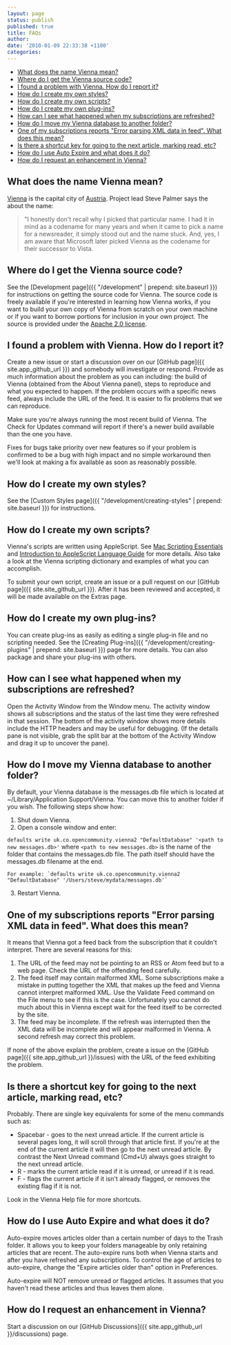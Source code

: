 ```yaml
---
layout: page
status: publish
published: true
title: FAQs
author:
date: '2010-01-09 22:33:38 +1100'
categories:
---
```


* <a href="#What_does_Vienna_stand_for">What does the name Vienna mean?</a>
* <a href="#Where_do_I_get_the_Vienna_source_code">Where do I get the Vienna source code?</a>
* <a href="#I_found_a_problem_with_Vienna._How_do_I_report_it">I found a problem with Vienna. How do I report it?</a>
* <a href="#How_do_I_create_my_own_styles">How do I create my own styles?</a>
* <a href="#How_do_I_create_my_own_scripts">How do I create my own scripts?</a>
* <a href="#How_do_I_create_my_own_plugins">How do I create my own plug-ins?</a>
* <a href="#How_can_I_see_what_happened_when_my_subscriptions_are_refreshed">How can I see what happened when my subscriptions are refreshed?</a>
* <a href="#How_do_I_move_my_Vienna_database_to_another_folder">How do I move my Vienna database to another folder?</a>
* <a href="#One_of_my_subscriptions_reports_Error_parsing_XML_data_in_feed._What_does_this_mean">One of my subscriptions reports "Error parsing XML data in feed". What does this mean?</a>
* <a href="#Is_there_a_shortcut_key_for_going_to_the_next_article_marking_read_etc_">Is there a shortcut key for going to the next article, marking read, etc?</a>
* <a href="#How_do_I_use_Auto_Expire_and_what_does_it_do">How do I use Auto Expire and what does it do?</a>
* <a href="#How_do_I_request_an_enhancement_in_Vienna">How do I request an enhancement in Vienna?</a>

<h2>
	<a name="What_does_Vienna_stand_for" id="What_does_Vienna_stand_for">What does the name Vienna mean?</a>
</h2>

[Vienna](https://en.wikipedia.org/wiki/Vienna) is the capital city of [Austria](https://en.wikipedia.org/wiki/Austria). Project lead Steve Palmer says the about the name:

> "I honestly don't recall why I picked that particular name. I had it in mind as a codename for many years and when it came to pick a name for a newsreader, it simply stood out and the name stuck. And, yes, I am aware that Microsoft later picked Vienna as the codename for their successor to Vista.

<h2>
	<a name="Where_do_I_get_the_Vienna_source_code" id="Where_do_I_get_the_Vienna_source_code">Where do I get the Vienna source code?</a>
</h2>

See the [Development page]({{ "/development" | prepend: site.baseurl }}) for instructions on getting the source code for Vienna. The source code is freely available if you're interested in learning how Vienna works, if you want to build your own copy of Vienna from scratch on your own machine or if you want to borrow portions for inclusion in your own project. The source is provided under the [Apache 2.0 license](http://www.apache.org/licenses/LICENSE-2.0.html).

<h2>
	<a name="I_found_a_problem_with_Vienna._How_do_I_report_it" id="I_found_a_problem_with_Vienna._How_do_I_report_it">I found a problem with Vienna. How do I report it?</a>
</h2>

Create a new issue or start a discussion over on our [GitHub page]({{ site.app_github_url }}) and somebody will investigate or respond. Provide as much information about the problem as you can including: the build of Vienna (obtained from the About Vienna panel), steps to reproduce and what you expected to happen. If the problem occurs with a specific news feed, always include the URL of the feed. It is easier to fix problems that we can reproduce.

Make sure you're always running the most recent build of Vienna. The Check for Updates command will report if there's a newer build available than the one you have.

Fixes for bugs take priority over new features so if your problem is confirmed to be a bug with high impact and no simple workaround then we'll look at making a fix available as soon as reasonably possible.

<h2>
	<a name="How_do_I_create_my_own_styles" id="How_do_I_create_my_own_styles">How do I create my own styles?</a>
</h2>

See the [Custom Styles page]({{ "/development/creating-styles" | prepend: site.baseurl }}) for instructions.

<h2>
	<a name="How_do_I_create_my_own_scripts" id="How_do_I_create_my_own_scripts">How do I create my own scripts?</a>
</h2>

Vienna's scripts are written using AppleScript. See [Mac Scripting Essentials](https://developer.apple.com/library/archive/documentation/LanguagesUtilities/Conceptual/MacAutomationScriptingGuide/index.html) and [Introduction to AppleScript Language Guide](https://developer.apple.com/library/archive/documentation/AppleScript/Conceptual/AppleScriptLangGuide/introduction/ASLR_intro.html) for more details. Also take a look at the Vienna scripting dictionary and examples of what you can accomplish.

To submit your own script, create an issue or a pull request on our [GitHub page]({{ site.site_github_url }}). After it has been reviewed and accepted, it will be made available on the Extras page.

<h2>
	<a name="How_do_I_create_my_own_plugins" id="How_do_I_create_my_own_plugins">How do I create my own plug-ins?</a>
</h2>

You can create plug-ins as easily as editing a single plug-in file and no scripting needed. See the [Creating Plug-ins]({{ "/development/creating-plugins" | prepend: site.baseurl }}) page for more details. You can also package and share your plug-ins with others.

<h2>
	<a name="How_can_I_see_what_happened_when_my_subscriptions_are_refreshed" id="How_can_I_see_what_happened_when_my_subscriptions_are_refreshed">How can I see what happened when my subscriptions are refreshed?</a>
</h2>

Open the Activity Window from the Window menu. The activity window shows all subscriptions and the status of the last time they were refreshed in that session. The bottom of the activity window shows more details include the HTTP headers and may be useful for debugging. (If the details pane is not visible, grab the split bar at the bottom of the Activity Window and drag it up to uncover the pane).

<h2>
	<a name="How_do_I_move_my_Vienna_database_to_another_folder" id="How_do_I_move_my_Vienna_database_to_another_folder">How do I move my Vienna database to another folder?</a>
</h2>

By default, your Vienna database is the messages.db file which is located at ~/Library/Application Support/Vienna. You can move this to another folder if you wish. The following steps show how:

1. Shut down Vienna.
2. Open a console window and enter:

`defaults write uk.co.opencommunity.vienna2 "DefaultDatabase" '<path to new messages.db>'` 
	where
`<path to new messages.db>` is the name of the folder that contains the messages.db file. The path itself should have the messages.db filename at the end. 
	
	For example: `defaults write uk.co.opencommunity.vienna2 "DefaultDatabase" '/Users/steve/mydata/messages.db'`
3. Restart Vienna.

<h2>
	<a name="One_of_my_subscriptions_reports_Error_parsing_XML_data_in_feed._What_does_this_mean" id="One_of_my_subscriptions_reports_Error_parsing_XML_data_in_feed._What_does_this_mean">One of my subscriptions reports "Error parsing XML data in feed". What does this mean?</a>
</h2>

It means that Vienna got a feed back from the subscription that it couldn't interpret. There are several reasons for this:

1. The URL of the feed may not be pointing to an RSS or Atom feed but to a web page. Check the URL of the offending feed carefully.<br />
2. The feed itself may contain malformed XML. Some subscriptions make a mistake in putting together the XML that makes up the feed and Vienna cannot interpret malformed XML. Use the Validate Feed command on the File menu to see if this is the case. Unfortunately you cannot do much about this in Vienna except wait for the feed itself to be corrected by the site.<br />
3. The feed may be incomplete. If the refresh was interrupted then the XML data will be incomplete and will appear malformed in Vienna. A second refresh may correct this problem.

If none of the above explain the problem, create a issue on the [GitHub page]({{ site.app_github_url }}/issues) with the URL of the feed exhibiting the problem.

<h2>
	<a name="Is_there_a_shortcut_key_for_going_to_the_next_article_marking_read_etc_" id="Is_there_a_shortcut_key_for_going_to_the_next_article_marking_read_etc_">Is there a shortcut key for going to the next article, marking read, etc?</a>
</h2>

Probably. There are single key equivalents for some of the menu commands such as:

* Spacebar - goes to the next unread article. If the current article is several pages long, it will scroll through that article first. If you're at the end of the current article it will then go to the next unread article. By contrast the Next Unread command (Cmd+U) always goes straight to the next unread article.
* R - marks the current article read if it is unread, or unread if it is read.<br />
* F - flags the current article if it isn't already flagged, or removes the existing flag if it is not.<br />

Look in the Vienna Help file for more shortcuts.

<h2>
	<a name="How_do_I_use_Auto_Expire_and_what_does_it_do" id="How_do_I_use_Auto_Expire_and_what_does_it_do">How do I use Auto Expire and what does it do?</a>
</h2>

Auto-expire moves articles older than a certain number of days to the Trash folder. It allows you to keep your folders manageable by only retaining articles that are recent. The auto-expire runs both when Vienna starts and after you have refreshed any subscriptions. To control the age of articles to auto-expire, change the "Expire articles older than" option in Preferences.

Auto-expire will NOT remove unread or flagged articles. It assumes that you haven't read these articles and thus leaves them alone.

<h2>
	<a name="How_do_I_request_an_enhancement_in_Vienna" id="How_do_I_request_an_enhancement_in_Vienna">How do I request an enhancement in Vienna?</a>
</h2>

Start a discussion on our [GitHub Discussions]({{ site.app_github_url }}/discussions) page.
